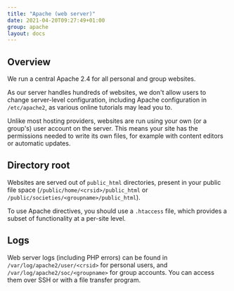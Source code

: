 ```yaml
---
title: "Apache (web server)"
date: 2021-04-20T09:27:49+01:00
group: apache
layout: docs
---
```


## Overview

We run a central Apache 2.4 for all personal and group websites.

As our server handles hundreds of websites, we don't allow users to
change server-level configuration, including Apache configuration in
`/etc/apache2`, as various online tutorials may lead you to.

Unlike most hosting providers, websites are run using your own (or a
group's) user account on the server. This means your site has the
permissions needed to write its own files, for example with content
editors or automatic updates.

## Directory root

Websites are served out of `public_html` directories, present in your
public file space (`/public/home/<crsid>/public_html` or
`/public/societies/<groupname>/public_html`).

To use Apache directives, you should use a `.htaccess` file, which
provides a subset of functionality at a per-site level.

## Logs

Web server logs (including PHP errors) can be found in
`/var/log/apache2/user/<crsid>` for personal users, and
`/var/log/apache2/soc/<groupname>` for group accounts. You can access
them over SSH or with a file transfer program.
